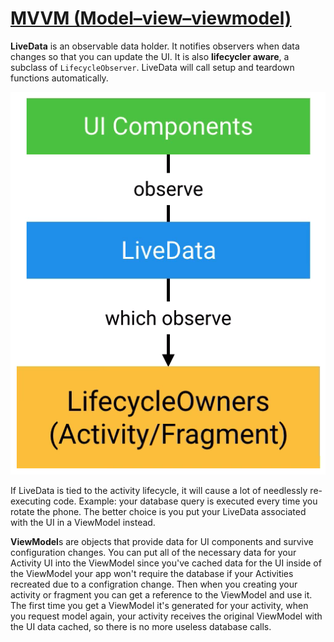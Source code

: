 # [MVVM (Model–view–viewmodel)](https://android-developers.googleblog.com/2017/05/android-and-architecture.html)

**LiveData** is an observable data holder. It notifies observers when data changes so that you can update the UI. It is also **lifecycler aware**, a subclass of `LifecycleObserver`. LiveData will call setup and teardown functions automatically.

![](observing_flow.png)

If LiveData is tied to the activity lifecycle, it will cause a lot of needlessly re-executing code. Example: your database query is executed every time you rotate the phone. The better choice is you put your LiveData associated with the UI in a ViewModel instead.

**ViewModel**s are objects that provide data for UI components and survive configuration changes. You can put all of the necessary data for your Activity UI into the ViewModel since you've cached data for the UI inside of the ViewModel your app won't require the database if your Activities recreated due to a configration change. Then when you creating your activity or fragment you can get a reference to the ViewModel and use it. The first time you get a ViewModel it's generated for your activity, when you request model again, your activity receives the original ViewModel with the UI data cached, so there is no more useless database calls.  


